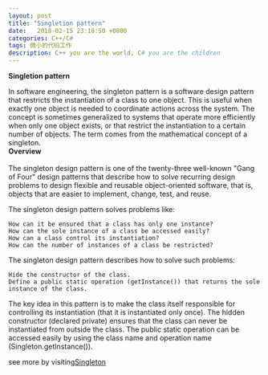 ```yaml
---
layout: post
title: "Singletion pattern"
date:   2018-02-15 23:18:50 +0800
categories: C++/C#
tags: 微小的代码工作
description: C++ you are the world, C# you are the children
---
```

**Singletion pattern**

In software engineering, the singleton pattern is a software design pattern that restricts the instantiation of a class to one object. This is useful when exactly one object is needed to coordinate actions across the system. The concept is sometimes generalized to systems that operate more efficiently when only one object exists, or that restrict the instantiation to a certain number of objects. The term comes from the mathematical concept of a singleton.<br/>  **Overview**<br/><br/> 
The singleton design pattern is one of the twenty-three well-known "Gang of Four" design patterns that describe how to solve recurring design problems to design flexible and reusable object-oriented software, that is, objects that are easier to implement, change, test, and reuse.

The singleton design pattern solves problems like:

    How can it be ensured that a class has only one instance?
    How can the sole instance of a class be accessed easily?
    How can a class control its instantiation?
    How can the number of instances of a class be restricted?

The singleton design pattern describes how to solve such problems:

    Hide the constructor of the class.
    Define a public static operation (getInstance()) that returns the sole instance of the class.

The key idea in this pattern is to make the class itself responsible for controlling its instantiation (that it is instantiated only once).
The hidden constructor (declared private) ensures that the class can never be instantiated from outside the class.
The public static operation can be accessed easily by using the class name and operation name (Singleton.getInstance()).


see more by visiting[Singleton](https://en.wikipedia.org/wiki/Singleton_pattern "Singleton")
